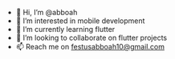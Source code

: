 - 👋 Hi, I’m @abboah
- 👀 I’m interested in mobile development
- 🌱 I’m currently learning flutter
- 💞️ I’m looking to collaborate on flutter projects
- 📫 Reach me on festusabboah10@gmail.com

<!---
abboah/abboah is a ✨ special ✨ repository because its `README.md` (this file) appears on your GitHub profile.
You can click the Preview link to take a look at your changes.
--->
